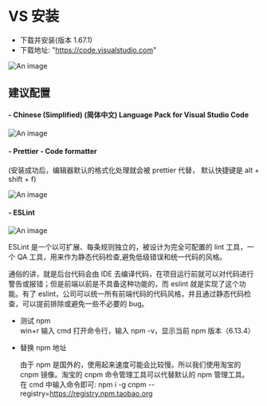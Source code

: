# VS 安装

- 下载并安装(版本 1.67.1)<br>
- 下载地址: "https://code.visualstudio.com"

![An image](/gdui/img/vsaz.png)

## 建议配置

#### - Chinese (Simplified) (简体中文) Language Pack for Visual Studio Code<br>

![An image](/gdui/img/Chinese.webp)<br>

#### - Prettier - Code formatter

(安装成功后，编辑器默认的格式化处理就会被 prettier 代替， 默认快捷键是 alt + shift + f)<br>

![An image](/gdui/img/prettier.webp)<br>

#### - ESLint<br>

![An image](/gdui/img/eslint.webp)<br>

ESLint 是一个以可扩展、每条规则独立的，被设计为完全可配置的 lint 工具，一个 QA 工具，用来作为静态代码检查,避免低级错误和统一代码的风格。<br>

通俗的讲，就是后台代码会由 IDE 去编译代码，在项目运行前就可以对代码进行警告或报错；但是前端以前是不具备这种功能的，而 eslint 就是实现了这个功能。有了 eslint，公司可以统一所有前端代码的代码风格，并且通过静态代码检查，可以提前排除或避免一些不必要的 bug。

- 测试 npm<br>
  win+r 输入 cmd 打开命令行，输入 npm -v，显示当前 npm 版本（6.13.4）

- 替换 npm 地址

  由于 npm 是国外的，使用起来速度可能会比较慢。所以我们使用淘宝的 cnpm 镜像。淘宝的 cnpm 命令管理工具可以代替默认的 npm 管理工具。<br>
  在 cmd 中输入命令即可: npm i -g cnpm --registry=https://registry.npm.taobao.org
